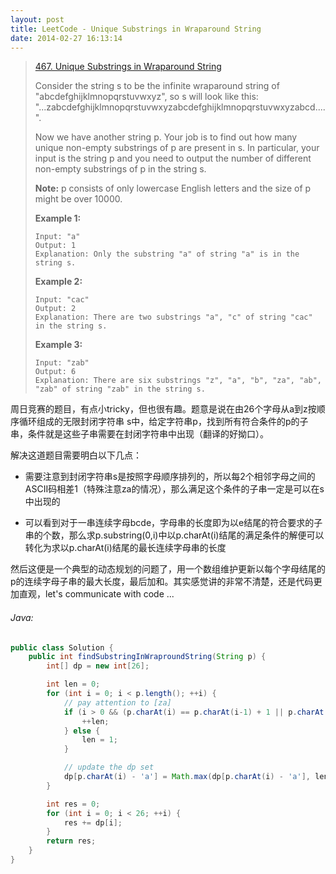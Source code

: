 ```yaml
---
layout: post
title: LeetCode - Unique Substrings in Wraparound String
date: 2014-02-27 16:13:14
---
```


> [467. Unique Substrings in Wraparound String](https://leetcode.com/problems/unique-substrings-in-wraparound-string/)
>
> Consider the string s to be the infinite wraparound string of "abcdefghijklmnopqrstuvwxyz", so s will look like this: "...zabcdefghijklmnopqrstuvwxyzabcdefghijklmnopqrstuvwxyzabcd....".
>
> Now we have another string p. Your job is to find out how many unique non-empty substrings of p are present in s. In particular, your input is the string p and you need to output the number of different non-empty substrings of p in the string s.
>
> **Note:** p consists of only lowercase English letters and the size of p might be over 10000.
>
> **Example 1:**
>
>     Input: "a"
>     Output: 1
>     Explanation: Only the substring "a" of string "a" is in the string s.
>
> **Example 2:**
>
>     Input: "cac"
>     Output: 2
>     Explanation: There are two substrings "a", "c" of string "cac" in the string s.
>
> **Example 3:**
>
>     Input: "zab"
>     Output: 6
>     Explanation: There are six substrings "z", "a", "b", "za", "ab", "zab" of string "zab" in the string s.

周日竞赛的题目，有点小tricky，但也很有趣。题意是说在由26个字母从a到z按顺序循环组成的无限封闭字符串 s中，给定字符串p，找到所有符合条件的p的子串，条件就是这些子串需要在封闭字符串中出现（翻译的好拗口）。

解决这道题目需要明白以下几点：

- 需要注意到封闭字符串s是按照字母顺序排列的，所以每2个相邻字母之间的ASCII码相差1（特殊注意za的情况），那么满足这个条件的子串一定是可以在s中出现的

- 可以看到对于一串连续字母bcde，字母串的长度即为以e结尾的符合要求的子串的个数，那么求p.substring(0,i)中以p.charAt(i)结尾的满足条件的解便可以转化为求以p.charAt(i)结尾的最长连续字母串的长度

然后这便是一个典型的动态规划的问题了，用一个数组维护更新以每个字母结尾的p的连续字母子串的最大长度，最后加和。其实感觉讲的非常不清楚，还是代码更加直观，let's communicate with code ...
<!--more-->

###### Java:
``` java
public class Solution {
    public int findSubstringInWraproundString(String p) {
        int[] dp = new int[26];

        int len = 0;
        for (int i = 0; i < p.length(); ++i) {
            // pay attention to [za]
            if (i > 0 && (p.charAt(i) == p.charAt(i-1) + 1 || p.charAt(i) == p.charAt(i-1) - 25)) {
                ++len;
            } else {
                len = 1;
            }

            // update the dp set
            dp[p.charAt(i) - 'a'] = Math.max(dp[p.charAt(i) - 'a'], len);
        }

        int res = 0;
        for (int i = 0; i < 26; ++i) {
            res += dp[i];
        }
        return res;
    }
}
```